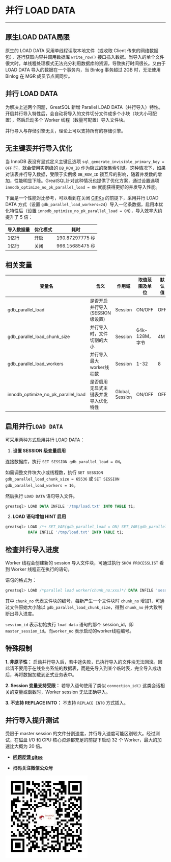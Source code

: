 # 并行 LOAD DATA
---

## 原生LOAD DATA局限

原生的 LOAD DATA 采用单线程读取本地文件（或收取 Client 传来的网络数据包），逐行获取内容并调用数据库 `write_row()` 接口插入数据。当导入的单个文件很大时，单线程处理模式无法充分利用数据库的资源，导致执行时间很长。又由于 LOAD DATA 导入的数据在一个事务内，当 Binlog 事务超过 2GB 时，无法使用 Binlog 在 MGR 成员节点间同步。

## 并行 LOAD DATA

为解决上述两个问题，GreatSQL 新增 Parallel LOAD DATA（并行导入）特性。开启并行导入特性后，会自动将导入的文件切分文件成多个小块（块大小可配置），然后启动多个 Worker 线程（数量可配置）导入文件块。

并行导入与存储引擎无关，理论上可以支持所有的存储引擎。

## 无主键表并行导入优化

当 InnoDB 表没有显式定义主键且选项 `sql_generate_invisible_primary_key = OFF` 时，就会使用实例级的 `DB_ROW_ID` 作为隐式的聚集索引键。这种情况下，如果对该表并行导入数据，受限于实例级 `DB_ROW_ID` 锁互斥的影响，随着并发数的增加，性能明显下降。GreatSQL针对这种情况也提供了优化方案，通过设置选项 `innodb_optimize_no_pk_parallel_load = ON` 就能获得更好的并发导入性能。

下面是一个性能对比参考，可以看到在关闭 [GIPKs](https://dev.mysql.com/doc/refman/8.0/en/create-table-gipks.html) 的前提下，采用并行 LOAD DATA 方式（设置 `gdb_parallel_load_workers=24`）导入一亿条数据，启用本优化特性后（设置 `innodb_optimize_no_pk_parallel_load = ON`），导入效率大约提升了 5 倍：


| 导入数据量 | 优化模式 | 耗时 |
|----| --- | ---|
| 1亿行 |  开启 | 190.87297775 秒 |
| 1亿行 | 关闭 | 966.15685475 秒 |

## 相关变量

| 变量名| 含义| 作用域 | 取值范围及单位 | 默认值 |
| --- | --- | ---- | --- | --- |
| gdb_parallel_load| 是否开启并行导入(SESSION级设置) |Session | ON/OFF|OFF|
| gdb_parallel_load_chunk_size | 并行导入时，文件切割的大小|Session | 64k-128M，字节|4M|
| gdb_parallel_load_workers| 并行导入最大worker线程数 | Session | 1-32| 8|
| innodb_optimize_no_pk_parallel_load | 是否启用无显式主键表并发导入优化特性 | Global, Session | ON/OFF | OFF |

## 启用并行`LOAD DATA`

可采用两种方式启用并行 LOAD DATA：

1. **设置 SESSION 级变量启用**

连接数据库，执行 `SET SESSION gdb_parallel_load = ON`。

如需调整文件块大小或线程数，执行 `SET SESSION gdb_parallel_load_chunk_size = 65536` 或 `SET SESSION gdb_parallel_load_workers = 16`。

然后执行 `LOAD DATA` 语句导入文件。

```sql
greatsql> LOAD DATA INFILE '/tmp/load.txt' INTO TABLE t1;
```

2. **LOAD 语句增加 HINT 启用**

```sql
greatsql> LOAD /*+ SET_VAR(gdb_parallel_load = ON) SET_VAR(gdb_parallel_load_chunk_size = 65536) SET_VAR(gdb_parallel_load_workers = 16) */
          DATA INFILE '/tmp/load.txt' INTO TABLE t1;
```

## 检查并行导入进度

Worker 线程会创建新的 session 导入文件块，可通过执行 `SHOW PROCESSLIST` 看到 Worker 线程正在执行的语句。

语句的格式为：

```sql
greatsql> LOAD /*parallel load worker(chunk_no:xxx)*/ DATA INFILE 'session_id:worker_no' INTO ...
```

其中 `chunk_no` 代表文件块的编号，每新产生一个文件块时 `chunk_no` 增加1，可通过文件原始大小除以 `gdb_parallel_load_chunk_size`，得到 `chunk_no` 并大致判断出导入进度。

`session_id` 表示初始执行 `load data` 语句的那个 session_id，即 `master_session_id`。而`worker_no` 表示启动的worker线程编号。

## 特殊限制

**1. 非原子性：**  启动并行导入后，若中途失败，已执行导入的文件块无法回滚。因此请不要用于在线业务系统的数据表，而是先导入到某个临时表，完全导入成功后，再将数据加载到正式业务表中。

**2. Session 变量支持受限：** 若导入语句使用了类似 `connection_id()` 这类会话相关的变量或函数时，Worker session 无法正确导入。

**3. 不支持 REPLACE INTO：** 不支持 `REPLACE INTO` 方式插入。

## 并行导入提升测试

受限于 master session 的文件分割速度，并行导入速度可能区别较大。经过测试，在磁盘 I/O 和 CPU 核心资源都充足的前提下启动 32 个 Worker，最大的加速比大概为 20 倍。


- **[问题反馈 gitee](https://gitee.com/GreatSQL/GreatSQL-Manual/issues)**

- **扫码关注微信公众号**

![greatsql-wx](../greatsql-wx.jpg)
